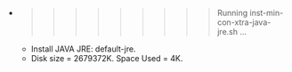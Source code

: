 * >>>>>>>>> Running inst-min-con-xtra-java-jre.sh ...
  * Install JAVA JRE: default-jre.
  * Disk size = 2679372K. Space Used = 4K.
